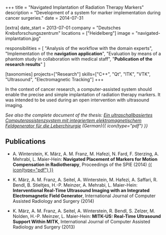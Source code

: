 +++
title = "Navigated Implantation of Radiation Therapy Markers"
description = "Development of a system for marker implementation during cancer surgeries."
date = 2014-07-31

[extra]
date_start = 2013-07-01
company = "Deutsches Krebsforschungszentrum"
locations = ["Heidelberg"]
image = "navigated-implantation.jpg"

responsibilities = [
    "Analysis of the workflow with the domain experts",
    "Implementation of the **navigation application**",
    "Evaluation by means of a phantom study in collaboration with medical staff",
    "**Publication of the research results**"
]

[taxonomies]
projects=["Research"]
skills=["C++", "Qt", "ITK", "VTK", "Ultrasound", "Electromagnetic Tracking"]
+++

In the context of cancer research, a computer-assisted system should enable the precise and simple implantation of radiation therapy markers. It was intended to be used during an open intervention with ultrasound imaging.

*See also the complete document of the thesis: <a href="/documents/masterarbeit.pdf" target="_blank">Ein ultraschallbasiertes Computerassistenzsystem mit integriertem elektromagnetischem Feldgenerator für die Leberchirurgie</a> (German){{ icon(type="pdf") }}*

## Publications

* A. Winterstein, K. März, A. M. Franz, M. Hafezi, N. Fard, F. Sterzing, A. Mehrabi, L. Maier-Hein: **Navigated Placement of Markers
for Motion Compensation in Radiotherapy**, Proceedings of the SPIE (2014) <a href="/documents/navigated-marker-placement.pdf" title="View Paper" target="_blank">{{ icon(type="pdf") }}</a>

* K. März, A. M. Franz, A. Seitel, A. Winterstein, M. Hafezi, A. Saffari, R. Bendl, B. Stieltjes, H.-P. Meinzer, A. Mehrabi, L.
Maier-Hein: **Interventional Real-Time Ultrasound Imaging with an Integrated Electromagnetic Field Generator**, International Journal of
Computer Assisted Radiology and Surgery (2014)

* K. März, A. M. Franz, A. Seitel, A. Winterstein, R. Bendl, S. Zelzer, M. Nolden, H.-P. Meinzer, L. Maier-Hein: **MITK-US: Real-Time Ultrasound Support Within MITK**, International Journal of Computer Assisted Radiology and Surgery (2013)
